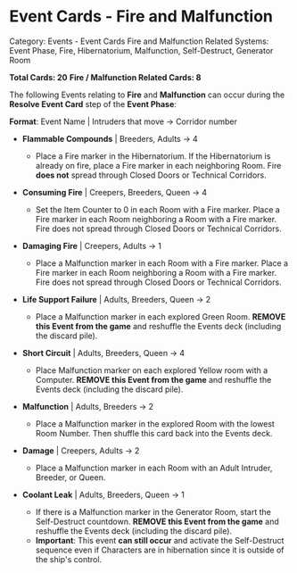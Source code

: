 # Event Cards - Fire and Malfunction

Category: Events - Event Cards Fire and Malfunction
Related Systems: Event Phase, Fire, Hibernatorium, Malfunction, Self-Destruct, Generator Room

**Total Cards: 20**
**Fire / Malfunction Related Cards: 8**

The following Events relating to **Fire** and **Malfunction** can occur during the **Resolve Event Card** step of the **Event Phase**:

**Format**: Event Name | Intruders that move → Corridor number

- **Flammable Compounds** | Breeders, Adults → 4

  - Place a Fire marker in the Hibernatorium. If the Hibernatorium is already on fire, place a Fire marker in each neighboring Room. Fire **does not** spread through Closed Doors or Technical Corridors.

- **Consuming Fire** | Creepers, Breeders, Queen → 4

  - Set the Item Counter to 0 in each Room with a Fire marker. Place a Fire marker in each Room neighboring a Room with a Fire marker. Fire does not spread through Closed Doors or Technical Corridors.

- **Damaging Fire** | Creepers, Adults → 1

  - Place a Malfunction marker in each Room with a Fire marker. Place a Fire marker in each Room neighboring a Room with a Fire marker. Fire does not spread through Closed Doors or Technical Corridors.

- **Life Support Failure** | Adults, Breeders, Queen → 2

  - Place a Malfunction marker in each explored Green Room. **REMOVE this Event from the game** and reshuffle the Events deck (including the discard pile).

- **Short Circuit** | Adults, Breeders, Queen → 4

  - Place Malfunction marker on each explored Yellow room with a Computer. **REMOVE this Event from the game** and reshuffle the Events deck (including the discard pile).

- **Malfunction** | Adults, Breeders → 2

  - Place a Malfunction marker in the explored Room with the lowest Room Number. Then shuffle this card back into the Events deck.

- **Damage** | Creepers, Adults → 2

  - Place a Malfunction marker in each Room with an Adult Intruder, Breeder, or Queen.

- **Coolant Leak** | Adults, Breeders, Queen → 1

  - If there is a Malfunction marker in the Generator Room, start the Self-Destruct countdown. **REMOVE this Event from the game** and reshuffle the Events deck (including the discard pile).
  - **Important**: This event **can still occur** and activate the Self-Destruct sequence even if Characters are in hibernation since it is outside of the ship's control.
